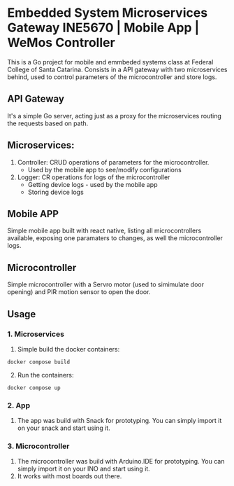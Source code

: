 # Embedded System Microservices Gateway INE5670 | Mobile App | WeMos Controller 

This is a Go project for mobile and emmbeded systems class at Federal College of Santa Catarina.
Consists in a API gateway with two microservices behind, used to control parameters of the microcontroller and store logs.

## API Gateway

It's a simple Go server, acting just as a proxy for the microservices routing the requests based on path.

## Microservices:

1. Controller:  CRUD operations of parameters for the microcontroller.
    - Used by the mobile app to see/modify configurations
2. Logger: CR operations for logs of the microcontroller
    - Getting device logs - used by the mobile app
    - Storing device logs

## Mobile APP

Simple mobile app built with react native, listing all microcontrollers available, exposing one paramaters to changes, as well the microcontroller logs.

## Microcontroller

Simple microcontroller with a Servro motor (used to simimulate door opening) and PIR motion sensor to open the door.

## Usage

### 1. Microservices
1. Simple build the docker containers:

```
docker compose build
```

2. Run the containers:

```
docker compose up
```

### 2. App
1. The app was build with Snack for prototyping. You can simply import it on your snack and start using it.

   
### 3. Microcontroller
1. The microcontroller was build with Arduino.IDE for prototyping. You can simply import it on your INO and start using it.
2. It works with most boards out there.

   
